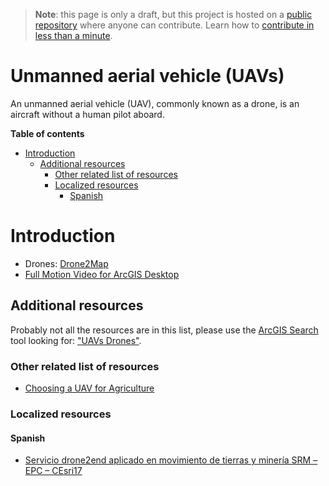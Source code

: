 > **Note**: this page is only a draft, but this project is hosted on a [public repository](https://github.com/hhkaos/awesome-arcgis) where anyone can contribute. Learn how to [contribute in less than a minute](https://github.com/hhkaos/awesome-arcgis/blob/master/CONTRIBUTING.md#contributions).

# Unmanned aerial vehicle (UAVs)

An unmanned aerial vehicle (UAV), commonly known as a drone, is an aircraft without a human pilot aboard.

<!-- START doctoc generated TOC please keep comment here to allow auto update -->
<!-- DON'T EDIT THIS SECTION, INSTEAD RE-RUN doctoc TO UPDATE -->
**Table of contents**

- [Introduction](#introduction)
  - [Additional resources](#additional-resources)
    - [Other related list of resources](#other-related-list-of-resources)
    - [Localized resources](#localized-resources)
      - [Spanish](#spanish)

<!-- END doctoc generated TOC please keep comment here to allow auto update -->

# Introduction

* Drones: [Drone2Map](../../../arcgis/products/drone2map/README.md)
* [Full Motion Video for ArcGIS Desktop](../../../arcgis/products/arcgis-desktop/add-ins/full-motion-video/README.md)

## Additional resources

Probably not all the resources are in this list, please use the [ArcGIS Search](https://esri-es.github.io/arcgis-search/) tool looking for: ["UAVs Drones"](https://esri-es.github.io/arcgis-search/?search=UAVs%20Drones&utm_campaign=awesome-list&utm_source=awesome-list&utm_medium=page).

### Other related list of resources

* [Choosing a UAV for Agriculture](https://www.youtube.com/watch?v=rCF6dM7wXFU)

### Localized resources

#### Spanish

* [Servicio drone2end aplicado en movimiento de tierras y minería SRM – EPC – CEsri17](https://www.youtube.com/watch?v=fO4mt80zA6E&feature=youtu.be)
